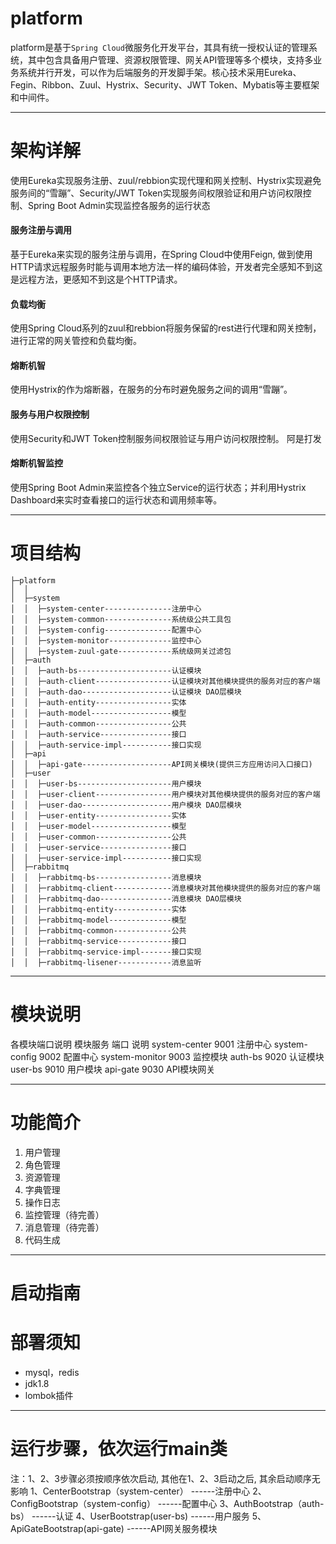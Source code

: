 # platform
platform是基于`Spring Cloud`微服务化开发平台，其具有统一授权认证的管理系统，其中包含具备用户管理、资源权限管理、网关API管理等多个模块，支持多业务系统并行开发，可以作为后端服务的开发脚手架。核心技术采用Eureka、Fegin、Ribbon、Zuul、Hystrix、Security、JWT Token、Mybatis等主要框架和中间件。 

------
# 架构详解
使用Eureka实现服务注册、zuul/rebbion实现代理和网关控制、Hystrix实现避免服务间的“雪蹦”、Security/JWT Token实现服务间权限验证和用户访问权限控制、Spring Boot Admin实现监控各服务的运行状态
#### 服务注册与调用
基于Eureka来实现的服务注册与调用，在Spring Cloud中使用Feign, 做到使用HTTP请求远程服务时能与调用本地方法一样的编码体验，开发者完全感知不到这是远程方法，更感知不到这是个HTTP请求。
#### 负载均衡
使用Spring Cloud系列的zuul和rebbion将服务保留的rest进行代理和网关控制，进行正常的网关管控和负载均衡。
#### 熔断机智
使用Hystrix的作为熔断器，在服务的分布时避免服务之间的调用“雪蹦”。
#### 服务与用户权限控制
使用Security和JWT Token控制服务间权限验证与用户访问权限控制。
阿是打发
#### 熔断机智监控
使用Spring Boot Admin来监控各个独立Service的运行状态；并利用Hystrix Dashboard来实时查看接口的运行状态和调用频率等。

------
# 项目结构
```
├─platform
│  │  
│  ├─system
│  │  ├─system-center---------------注册中心 
│  │  ├─system-common---------------系统级公共工具包 
│  │  ├─system-config---------------配置中心
│  │  ├─system-monitor--------------监控中心
│  │  ├─system-zuul-gate------------系统级网关过滤包
│  ├─auth
│  │  ├─auth-bs---------------------认证模块
│  │  ├─auth-client-----------------认证模块对其他模块提供的服务对应的客户端
│  │  ├─auth-dao--------------------认证模块 DAO层模块
│  │  ├─auth-entity-----------------实体
│  │  ├─auth-model------------------模型
│  │  ├─auth-common-----------------公共
│  │  ├─auth-service----------------接口
│  │  ├─auth-service-impl-----------接口实现
│  ├─api
│  │  ├─api-gate--------------------API网关模块(提供三方应用访问入口接口)
│  ├─user
│  │  ├─user-bs---------------------用户模块
│  │  ├─user-client-----------------用户模块对其他模块提供的服务对应的客户端
│  │  ├─user-dao--------------------用户模块 DAO层模块
│  │  ├─user-entity-----------------实体
│  │  ├─user-model------------------模型
│  │  ├─user-common-----------------公共
│  │  ├─user-service----------------接口
│  │  ├─user-service-impl-----------接口实现
│  ├─rabbitmq
│  │  ├─rabbitmq-bs-----------------消息模块
│  │  ├─rabbitmq-client-------------消息模块对其他模块提供的服务对应的客户端
│  │  ├─rabbitmq-dao----------------消息模块 DAO层模块
│  │  ├─rabbitmq-entity-------------实体
│  │  ├─rabbitmq-model--------------模型
│  │  ├─rabbitmq-common-------------公共
│  │  ├─rabbitmq-service------------接口
│  │  ├─rabbitmq-service-impl-------接口实现
│  │  ├─rabbitmq-lisener------------消息监听
```

------
# 模块说明
各模块端口说明
模块服务						端口						说明
system-center				9001					注册中心
system-config				9002					配置中心
system-monitor				9003					监控模块
auth-bs						9020					认证模块
user-bs						9010					用户模块
api-gate					9030					API模块网关

------------
# 功能简介
1. 用户管理
2. 角色管理
3. 资源管理
4. 字典管理
5. 操作日志
6. 监控管理（待完善）
7. 消息管理（待完善）
8. 代码生成

-----
# 启动指南
# 部署须知
- mysql，redis
- jdk1.8
- lombok插件

-----
# 运行步骤，依次运行main类
注：1、2、3步骤必须按顺序依次启动, 其他在1、2、3启动之后, 其余启动顺序无影响
1、CenterBootstrap（system-center）			------注册中心
2、ConfigBootstrap（system-config）			------配置中心
3、AuthBootstrap（auth-bs）					------认证
4、UserBootstrap(user-bs)					------用户服务
5、ApiGateBootstrap(api-gate)				------API网关服务模块 
